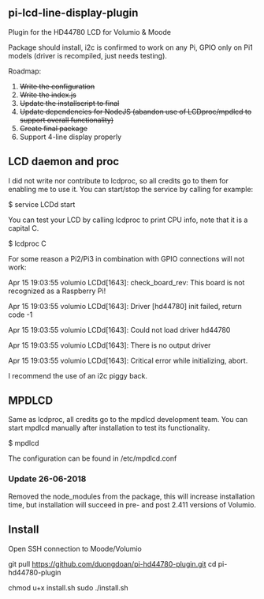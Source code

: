 
## pi-lcd-line-display-plugin
Plugin for the HD44780 LCD for Volumio & Moode

Package should install, i2c is confirmed to work on any Pi, GPIO only on Pi1 models (driver is recompiled, just needs testing).

Roadmap:

1. ~~Write the configuration~~
2. ~~Write the index.js~~
3. ~~Update the installscript to final~~
4. ~~Update dependencies for NodeJS (abandon use of LCDproc/mpdlcd to support overall functionality)~~
5. ~~Create final package~~
6. Support 4-line display properly

## LCD daemon and proc

I did not write nor contribute to lcdproc, so all credits go to them for enabling me to use it.
You can start/stop the service by calling for example:

$ service LCDd start

You can test your LCD by calling lcdproc to print CPU info, note that it is a capital C.

$ lcdproc C

For some reason a Pi2/Pi3 in combination with GPIO connections will not work:

Apr 15 19:03:55 volumio LCDd[1643]: check_board_rev: This board is not recognized as a Raspberry Pi!

Apr 15 19:03:55 volumio LCDd[1643]: Driver [hd44780] init failed, return code -1

Apr 15 19:03:55 volumio LCDd[1643]: Could not load driver hd44780

Apr 15 19:03:55 volumio LCDd[1643]: There is no output driver

Apr 15 19:03:55 volumio LCDd[1643]: Critical error while initializing, abort.

I recommend the use of an i2c piggy back.

## MPDLCD

Same as lcdproc, all credits go to the mpdlcd development team. You can start mpdlcd manually after installation to test its functionality.

$ mpdlcd

The configuration can be found in /etc/mpdlcd.conf

### Update 26-06-2018

Removed the node_modules from the package, this will increase installation time, but installation will succeed in pre- and post 2.411 versions of Volumio.

## Install
Open SSH connection to Moode/Volumio


git pull https://github.com/duongdoan/pi-hd44780-plugin.git
cd pi-hd44780-plugin

chmod u+x install.sh
sudo ./install.sh

